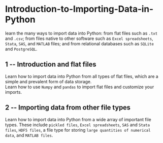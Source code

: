 # Introduction-to-Importing-Data-in-Python
learn the many ways to import data into Python: from flat files such as `.txt` and `.csv`; from files native to other software such as `Excel spreadsheets`, `Stata`, `SAS`, and `MATLAB` files; and from relational databases such as `SQLite` and `PostgreSQL`.
## 1 -- Introduction and flat files
Learn how to import data into Python from all types of flat files, which are a simple and prevalent form of data storage.<br>
Learn how to use ```Numpy``` and `pandas` to import flat files and customize your imports.
## 2 -- Importing data from other file types
Learn how to import data into Python from a wide array of important file types. These include `pickled files`, `Excel spreadsheets`, `SAS` and `Stata files`, `HDF5 files`, a file type for storing `large quantities of numerical data`, and `MATLAB files`.
